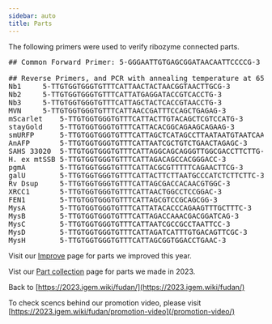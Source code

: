 ```yaml
---
sidebar: auto
title: Parts
---
```


The following primers were used to verify ribozyme connected parts.

<pre>
## Common Forward Primer: 5-GGGAATTGTGAGCGGATAACAATTCCCCG-3

## Reverse Primers, and PCR with annealing temperature at 65 degree
Nb1		5-TTGTGGTGGGTGTTTCATTAACTACTAACGGTAACTTGCG-3
Nb2		5-TTGTGGTGGGTGTTTCATTATGAGGATACCGTCACCTG-3
Nb3		5-TTGTGGTGGGTGTTTCATTAGCTACTCACCGTAACCTG-3
MVN		5-TTGTGGTGGGTGTTTCATTAACCGATTTCCAGCTGAGAG-3
mScarlet	5-TTGTGGTGGGTGTTTCATTACTTGTACAGCTCGTCCATG-3
stayGold	5-TTGTGGTGGGTGTTTCATTACACGGCAGAAGCAGAAG-3
smURFP		5-TTGTGGTGGGTGTTTCATTAGCTCATAGCCTTAATAATGTAATCAAAGTAG-3
AnAFP		5-TTGTGGTGGGTGTTTCATTAATCGCTGTCTGAACTAGAGC-3
SAHS 33020	5-TTGTGGTGGGTGTTTCATTAGGCAGCAGGGTTGGCGACCTTCTTG-3
H. ex mtSSB	5-TTGTGGTGGGTGTTTCATTAGACAGCCACGGGACC-3
pgmA		5-TTGTGGTGGGTGTTTCATTACGCGTTTTTCAGAACTTCG-3
galU		5-TTGTGGTGGGTGTTTCATTACTTCTTAATGCCCATCTCTTCTTC-3
Rv Dsup		5-TTGTGGTGGGTGTTTCATTAGCGACCACAACGTGGC-3
XRCC1		5-TTGTGGTGGGTGTTTCATTAACTGGCCTCCGGAC-3
FEN1		5-TTGTGGTGGGTGTTTCATTAGCGTCCGCAGCGG-3
MysA		5-TTGTGGTGGGTGTTTCATTATACACCCAGAAGTTTGCTTTC-3
MysB		5-TTGTGGTGGGTGTTTCATTAGACCAAACGACGGATCAG-3
MysC		5-TTGTGGTGGGTGTTTCATTAATCGCCGCCTAATTCC-3
MysD		5-TTGTGGTGGGTGTTTCATTAGATCATTTGTGACAGTTCGC-3
MysH		5-TTGTGGTGGGTGTTTCATTAGCGGTGGACCTGAAC-3
</pre>

Visit our [Improve](/improve/) page for parts we improved this year.

Vist our [Part collection](/part-collection/) page for parts we made in 2023.

Back to [https://2023.igem.wiki/fudan/](https://2023.igem.wiki/fudan/)

To check scencs behind our promotion video, please visit [https://2023.igem.wiki/fudan/promotion-video](/promotion-video/)